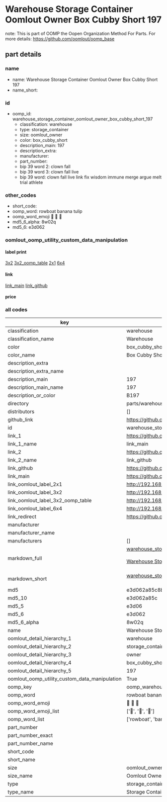 # Warehouse Storage Container Oomlout Owner Box Cubby Short 197  

note: This is part of OOMP the Oopen Organization Method For Parts. For more details: https://github.com/oomlout/oomp_base

##  part details
  







### name
* name: Warehouse Storage Container Oomlout Owner Box Cubby Short 197
* name_short: 
### id
* oomp_id: warehouse_storage_container_oomlout_owner_box_cubby_short_197
  * classification: warehouse
  * type: storage_container
  * size: oomlout_owner
  * color: box_cubby_short
  * description_main: 197
  * description_extra: 
  * manufacturer: 
  * part_number: 
  * bip 39 word 2: clown fall
  * bip 39 word 3: clown fall live
  * bip 39 word: clown fall live link fix wisdom immune merge argue melt trial athlete

### other_codes
* short_code: 
* oomp_word: rowboat banana tulip
* oomp_word_emoji :rowboat: :banana: :tulip:
* md5_6_alpha: 8w02q
* md5_6: e3d062






### oomlout_oomp_utility_custom_data_manipulation
#### label print
[3x2](http://192.168.1.245:1112/?label=oomp%208w02q)
[3x2_oomp_table](http://192.168.1.108:1112/?label=oomp%208w02q)
[2x1](http://192.168.1.242:1112/?label=oomp%208w02q)
[6x4](http://192.168.1.55:1112/?label=oomp%208w02q)    

#### link

[link_main](https://github.com/oomlout/oomlout_oomp_version_1_messy/tree/main/parts/warehouse_storage_container_oomlout_owner_box_cubby_short_197) [link_github](https://github.com/oomlout/oomlout_oomp_version_1_messy/tree/main/parts/warehouse_storage_container_oomlout_owner_box_cubby_short_197)                             

#### price







### all codes 
| key | value |  
| --- | --- |  
| classification | warehouse |  
| classification_name | Warehouse |  
| color | box_cubby_short |  
| color_name | Box Cubby Short |  
| description_extra |  |  
| description_extra_name |  |  
| description_main | 197 |  
| description_main_name | 197 |  
| description_or_color | B197 |  
| directory | parts/warehouse_storage_container_oomlout_owner_box_cubby_short_197 |  
| distributors | [] |  
| github_link | https://github.com/oomlout/oomlout_oomp_part_src/tree/main/parts/warehouse_storage_container_oomlout_owner_box_cubby_short_197 |  
| id | warehouse_storage_container_oomlout_owner_box_cubby_short_197 |  
| link_1 | https://github.com/oomlout/oomlout_oomp_version_1_messy/tree/main/parts/warehouse_storage_container_oomlout_owner_box_cubby_short_197 |  
| link_1_name | link_main |  
| link_2 | https://github.com/oomlout/oomlout_oomp_version_1_messy/tree/main/parts/warehouse_storage_container_oomlout_owner_box_cubby_short_197 |  
| link_2_name | link_github |  
| link_github | https://github.com/oomlout/oomlout_oomp_version_1_messy/tree/main/parts/warehouse_storage_container_oomlout_owner_box_cubby_short_197 |  
| link_main | https://github.com/oomlout/oomlout_oomp_version_1_messy/tree/main/parts/warehouse_storage_container_oomlout_owner_box_cubby_short_197 |  
| link_oomlout_label_2x1 | http://192.168.1.242:1112/?label=oomp%208w02q |  
| link_oomlout_label_3x2 | http://192.168.1.245:1112/?label=oomp%208w02q |  
| link_oomlout_label_3x2_oomp_table | http://192.168.1.108:1112/?label=oomp%208w02q |  
| link_oomlout_label_6x4 | http://192.168.1.55:1112/?label=oomp%208w02q |  
| link_redirect | https://github.com/oomlout/oomlout_oomp_version_1_messy/tree/main/parts/warehouse_storage_container_oomlout_owner_box_cubby_short_197 |  
| manufacturer |  |  
| manufacturer_name |  |  
| manufacturers | [] |  
| markdown_full | [warehouse_storage_container_oomlout_owner_box_cubby_short_197](none)<br>[](none)<br>[Warehouse Storage Container Oomlout Owner Box Cubby Short 197](none)<br><br> |  
| markdown_short | [warehouse_storage_container_oomlout_owner_box_cubby_short_197](none)<br><br> |  
| md5 | e3d062a85c8b6e37f12c082105548960 |  
| md5_10 | e3d062a85c |  
| md5_5 | e3d06 |  
| md5_6 | e3d062 |  
| md5_6_alpha | 8w02q |  
| name | Warehouse Storage Container Oomlout Owner Box Cubby Short 197 |  
| oomlout_detail_hierarchy_1 | warehouse |  
| oomlout_detail_hierarchy_2 | storage_container |  
| oomlout_detail_hierarchy_3 | owner |  
| oomlout_detail_hierarchy_4 | box_cubby_short |  
| oomlout_detail_hierarchy_5 | 197 |  
| oomlout_oomp_utility_custom_data_manipulation | True |  
| oomp_key | oomp_warehouse_storage_container_oomlout_owner_box_cubby_short_197 |  
| oomp_word | rowboat banana tulip |  
| oomp_word_emoji | :rowboat: :banana: :tulip: |  
| oomp_word_emoji_list | [':rowboat:', ':banana:', ':tulip:'] |  
| oomp_word_list | ['rowboat', 'banana', 'tulip'] |  
| part_number |  |  
| part_number_exact |  |  
| part_number_name |  |  
| short_code |  |  
| short_name |  |  
| size | oomlout_owner |  
| size_name | Oomlout Owner |  
| type | storage_container |  
| type_name | Storage Container |  
